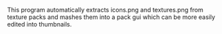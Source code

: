 This program automatically extracts icons.png and textures.png from texture packs and mashes them into a pack gui which can be more easily edited into thumbnails.
